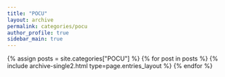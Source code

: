 ```yaml
---
title: "POCU"
layout: archive
permalink: categories/pocu
author_profile: true
sidebar_main: true
---
```


{% assign posts = site.categories["POCU"] %}
{% for post in posts %} {% include archive-single2.html type=page.entries_layout %} {% endfor %}